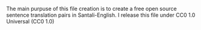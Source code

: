The main purpuse of this file creation is to create a free open source sentence translation pairs in Santali-English. 
I release this file under CC0 1.0 Universal (CC0 1.0)

